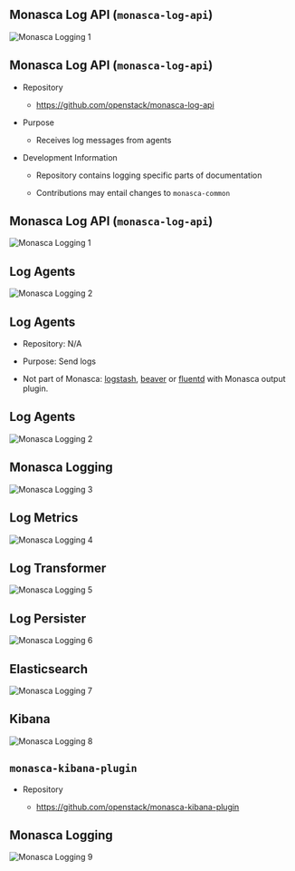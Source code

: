 ## Monasca Log API (`monasca-log-api`)

![Monasca Logging 1](img/architecture_logging1.Png)

<!--

Just like with metrics we have an API service as the center piece.

-->

## Monasca Log API (`monasca-log-api`)

* Repository

  * https://github.com/openstack/monasca-log-api

* Purpose

  * Receives log messages from agents

* Development Information

  * Repository contains logging specific parts of documentation

  * Contributions may entail changes to `monasca-common`

<!--

You will find its sources in the [monasca-log-api](https://github.com/openstack/monasca-log-api)
repository.

The Log API receives log messages from agents and forwards them for further processing.

The `monasca-log-api` repository holds the sources for all logging specific documentation.

If you modify `monasca-log-api`, you may have to use `monasca-common` as well.

-->

## Monasca Log API (`monasca-log-api`)

![Monasca Logging 1](img/architecture_logging1.Png)

## Log Agents

![Monasca Logging 2](img/architecture_logging2.Png)

## Log Agents

* Repository: N/A

* Purpose: Send logs

* Not part of Monasca: [logstash](https://www.elastic.co/de/products/logstash),
  [beaver](https://github.com/python-beaver) or
  [fluentd](https://www.fluentd.org/) with Monasca output plugin.

<!--

On the input side we have agents again, which send the log messages to the API.

Unlike the metric agent, these are not part of Monasca, though. You can use
either [logstash](https://www.elastic.co/de/products/logstash) or
[beaver](https://github.com/python-beaver) with a Monasca output plugin.

We currently recommend logstash because the Monasca plugin for Beaver has not
been merged upstream and Beaver appears to be unmaintained.

-->

## Log Agents

![Monasca Logging 2](img/architecture_logging2.Png)

## Monasca Logging

![Monasca Logging 3](img/architecture_logging3.Png)

<!--

Again, we use the message queue to pass log messages to the processing pipeline
in the background. That processing pipeline consists of Logstash configurations
for various purposes.

-->

## Log Metrics

![Monasca Logging 4](img/architecture_logging4.Png)

<!--

The first of these is the log metrics service. It processes the log messages in
the message queue and counts the occurences of log levels, such as `INFO`,
`WARN` or `DEBUG`. These statistics are then published to Kafka as metrics for
consumption on the metrics side of Monasca.

-->

## Log Transformer

![Monasca Logging 5](img/architecture_logging5.Png)


<!--

The next one is monasca-log-transformer. This service parses log messages and
turns various metadata such as the time stamp or log level into proper JSON
attributes. The parsed log message is then republished on the Kafka message
queue.

-->

## Log Persister

![Monasca Logging 6](img/architecture_logging6.Png)

<!--

The final step in the log processing pipeline is the log persister which writes
the transformed log messages to Elasticsearch.

-->

## Elasticsearch

![Monasca Logging 7](img/architecture_logging7.Png)

<!--

Not much to be said about elasticsearch. This is where we store our logs. We
index them by tenant to support multi tenancy. Since Elasticsearch does not
support Keystone authentication we also need some sort of Keystone enabled
frontend.

-->


## Kibana

![Monasca Logging 8](img/architecture_logging8.Png)

<!--

That's what we've got Kibana with `monasca-kibana-plugin` for. That one does
support Keystone authentication (it uses the Keystone auth token header).

-->

## `monasca-kibana-plugin`

* Repository

  * https://github.com/openstack/monasca-kibana-plugin

## Monasca Logging

![Monasca Logging 9](img/architecture_logging9.Png)


<!--

For the future we are planning on allowing the retrieval of logs through
`monasca-log-api` as well. That way any third party application that supports
Keystone authentication will then be able to retrieve log data.

-->
